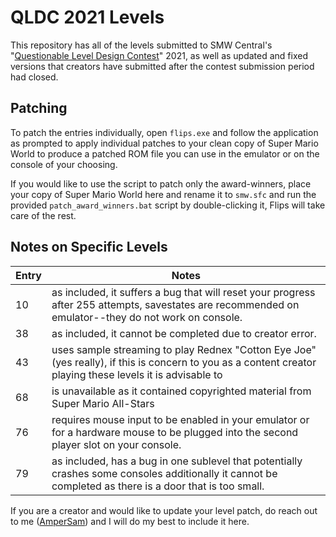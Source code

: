 # QLDC 2021 Levels

This repository has all of the levels submitted to SMW Central's "[Questionable Level Design Contest](https://www.smwcentral.net/?p=viewthread&t=118792)" 2021, as well as updated and fixed versions that creators have submitted after the contest submission period had closed.

## Patching

To patch the entries individually, open `flips.exe` and follow the application as prompted to apply individual patches to your clean copy of Super Mario World to produce a patched ROM file you can use in the emulator or on the console of your choosing.

If you would like to use the script to patch only the award-winners, place your copy of Super Mario World here and rename it to `smw.sfc` and run the provided
`patch_award_winners.bat` script by double-clicking it, Flips will take care of the rest.

## Notes on Specific Levels


|Entry|Notes|
|---|---|
|10|as included, it suffers a bug that will reset your progress after 255 attempts, savestates are recommended on emulator--they do not work on console.|
|38|as included, it cannot be completed due to creator error.|
|43|uses sample streaming to play Rednex "Cotton Eye Joe" (yes really), if this is concern to you as a content creator playing these levels it is advisable to |
|68|is unavailable as it contained copyrighted material from Super Mario All-Stars|
|76|requires mouse input to be enabled in your emulator or for a hardware mouse to be plugged into the second player slot on your console.|
|79|as included, has a bug in one sublevel that potentially crashes some consoles additionally it cannot be completed as there is a door that is too small.|

If you are a creator and would like to update your level patch, do reach out to me ([AmperSam](https://www.smwcentral.net/?p=profile&id=41223)) and I will do my best to include it here.